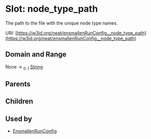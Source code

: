 
# Slot: node_type_path


The path to the file with the unique node type names.

URI: [https://w3id.org/neat/ensmallenRunConfig__node_type_path](https://w3id.org/neat/ensmallenRunConfig__node_type_path)


## Domain and Range

None &#8594;  <sub>0..1</sub> [String](types/String.md)

## Parents


## Children


## Used by

 * [EnsmallenRunConfig](EnsmallenRunConfig.md)
